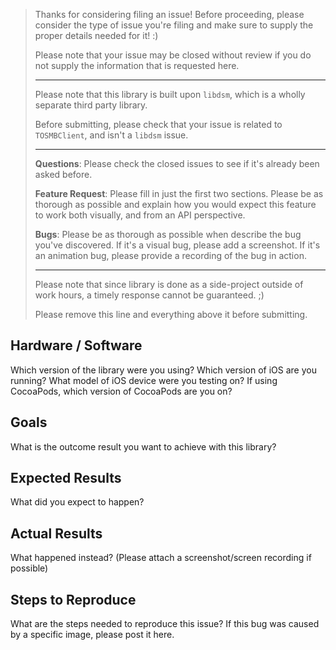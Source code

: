 > Thanks for considering filing an issue! Before proceeding, please consider
> the type of issue you're filing and make sure to supply the proper details 
> needed for it! :)
>
> Please note that your issue may be closed without review if you do not supply 
> the information that is requested here.
>
> ---
> 
> Please note that this library is built upon `libdsm`, which is a wholly separate third party library.
> 
> Before submitting, please check that your issue is related to `TOSMBClient`, and isn't a `libdsm` issue.
>
> ---
>
> **Questions**: Please check the closed issues to see if it's already been asked
> before.
>
> **Feature Request**: Please fill in just the first two sections. Please be as thorough 
> as possible and explain how you would expect this feature to work both visually, and from an
> API perspective.
>
> **Bugs**: Please be as thorough as possible when describe the bug you've discovered. If it's 
> a visual bug, please add a screenshot. If it's an animation bug, please provide a recording 
> of the bug in action.
>
> ---
>
> Please note that since library is done as a side-project outside of work hours, 
> a timely response cannot be guaranteed. ;)
>
> Please remove this line and everything above it before submitting. 

## Hardware / Software

Which version of the library were you using?
Which version of iOS are you running?
What model of iOS device were you testing on?
If using CocoaPods, which version of CocoaPods are you on?

## Goals

What is the outcome result you want to achieve with this library?

## Expected Results

What did you expect to happen?

## Actual Results

What happened instead?  (Please attach a screenshot/screen recording if possible)

## Steps to Reproduce

What are the steps needed to reproduce this issue?
If this bug was caused by a specific image, please post it here.

